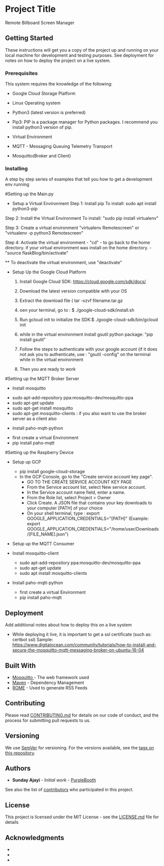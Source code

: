 # Project Title
Remote Billboard Screen Manager
## Getting Started

These instructions will get you a copy of the project up and running on your local machine for development and testing purposes. See deployment for notes on how to deploy the project on a live system.

### Prerequisites
This system requires the knowledge of the following:
- Google Cloud Storage Platform
     
- Linux Operating system
- Python3 (latest version is preferred)
- Pip3: PIP is a package manager for Python packages. I recommend you install python3 version of pip.

- Virtual Environment
- MQTT - Messaging Queuing Telemetry Transport
- Mosquitto(Broker and Client)



### Installing

A step by step series of examples that tell you how to get a development env running

#Setting up the Main.py
* Setup a Virtual Environment
Step 1: Install pip 
    To install: sudo apt install python3-pip

Step 2: Install the Virtual Environment
    To install: "sudo pip install virtualenv" 

Step 3: Create a virtual environment
    "virtualenv Remotescreen" or "virtualenv -p python3 Remotescreen"

Step 4: Activate the virtual environment
    - "cd" - to go back to the home directory. if your virtual environment was install on the    home directory.
    - "source flaskBlog/bin/activate"

** To deactivate the virtual environment, use "deactivate" 

* Setup Up the Google Cloud Platform 
    1. Install Google Cloud SDK: https://cloud.google.com/sdk/docs/

    2. Download the latest version compatible with your OS

    3. Extract the download file ( tar -xzvf  filename.tar.gz

    4. oen your terminal, go to : $ ./google-cloud-sdk/install.sh

    5. Run gcloud init to initialize the SDK:$ ./google-cloud-sdk/bin/gcloud init

    6. while in the virtual environment install gsutil python package: 
        "pip install gsutil"

    7. Follow the steps to authenticate with your google account (if it does not ask you to authenticate,  use : "gsutil -config" on the terminal while in the virtual environment

    8. Then you are ready to work 



#Setting up the MQTT Broker Server

* Install mosquitto
- sudo apt-add-repository ppa:mosquitto-dev/mosquitto-ppa
- sudo apt-get update
- sudo apt-get install mosquitto 
- sudo apt-get mosquitto-clients : if you also want to use the broker server as a client also

* Install paho-mqtt-python 
- first create a virtual Environment 
- pip install paho-mqtt

#Setting up the Raspberry Device
* Setup up GCP
    - pip install google-cloud-storage
    - In the GCP Console, go to the "Create service account key page".
      * GO TO THE CREATE SERVICE ACCOUNT KEY PAGE
      * From the Service account list, select New service account.
      * In the Service account name field, enter a name.
      * From the Role list, select Project > Owner
      * Click Create. A JSON file that contains your key downloads to your computer [PATH] of your choice
      * On your shell terminal, type : export GOOGLE_APPLICATION_CREDENTIALS="[PATH]"
        (Example: export GOOGLE_APPLICATION_CREDENTIALS="/home/user/Downloads/[FILE_NAME].json") 




* Setup up the MQTT Consumer 
- Install mosquitto-client
    - sudo apt-add-repository ppa:mosquitto-dev/mosquitto-ppa
    - sudo apt-get update
    - sudo apt install mosquitto-clients

- Install paho-mqtt-python 
    - first create a virtual Environment 
    - pip install paho-mqtt

## Deployment

Add additional notes about how to deploy this on a live system

- While deploying it live, it is important to get a ssl certificate (such as: certbot ssl)
   Sample: https://www.digitalocean.com/community/tutorials/how-to-install-and-secure-the-mosquitto-mqtt-messaging-broker-on-ubuntu-16-04

## Built With

* [Mosquitto ](https://mosquitto.org/man/mosquitto-8.html/) - The web framework used
* [Maven](https://maven.apache.org/) - Dependency Management
* [ROME](https://rometools.github.io/rome/) - Used to generate RSS Feeds

## Contributing

Please read [CONTRIBUTING.md](https://gist.github.com/PurpleBooth/b24679402957c63ec426) for details on our code of conduct, and the process for submitting pull requests to us.

## Versioning

We use [SemVer](http://semver.org/) for versioning. For the versions available, see the [tags on this repository](https://github.com/your/project/tags). 

## Authors

* **Sunday Ajayi** - *Initial work* - [PurpleBooth](https://github.com/suavelad)

See also the list of [contributors](https://github.com/your/project/contributors) who participated in this project.

## License

This project is licensed under the MIT License - see the [LICENSE.md](LICENSE.md) file for details

## Acknowledgments

* 
* 
* 
